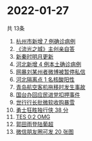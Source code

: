 # 2022-01-27
  共 13条

  <!-- BEGIN -->
  <!-- 最后更新时间:Thu Jan 27 2022 23:10:57 GMT+0000 (Coordinated Universal Time) -->
  1. [杭州市新增 7 例确诊病例](https://www.zhihu.com/search?q=杭州疫情)
1. [《流光之城》主创亲自答](https://www.zhihu.com/search?q=流光之城)
1. [新秦时明月更新](https://www.zhihu.com/search?q=新秦时明月)
1. [河北新增 4 例本土确诊病例](https://www.zhihu.com/search?q=河北疫情)
1. [网暴刘某州者微博被暂停私信](https://www.zhihu.com/search?q=网暴寻亲男孩)
1. [河北隔离点 1 名核酸阳性](https://www.zhihu.com/search?q=河北新增)
1. [青岛航空客机拖移时发生事故](https://www.zhihu.com/search?q=青岛航空)
1. [国台办回应民进党扣押事件](https://www.zhihu.com/search?q=国台办)
1. [世行行长批微软收购暴雪](https://www.zhihu.com/search?q=微软暴雪)
1. [勇士狂胜独行侠 38 分](https://www.zhihu.com/search?q=勇士)
1. [TES 0:2 OMG](https://www.zhihu.com/search?q=tes)
1. [郭田雨登陆葡超](https://www.zhihu.com/search?q=郭田雨)
1. [微信朋友圈可发 20 张图](https://www.zhihu.com/search?q=微信新功能)
  <!-- END -->
  